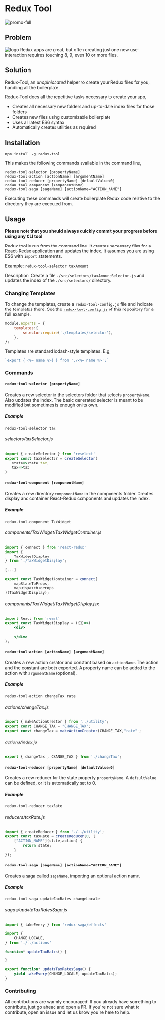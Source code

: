 # Redux Tool
![promo-full](https://cloud.githubusercontent.com/assets/4268152/26363752/fecc6b14-3faf-11e7-9e93-a22c2a0ce73c.gif)
## Problem
![logo](https://cloud.githubusercontent.com/assets/4268152/26364385/2af2943c-3fb2-11e7-84ce-ff3d792ea273.png)
Redux apps are great, but often creating just one new user interaction requires touching 8, 9, even 10 or more files.


## Solution
Redux-Tool, an *unopinionated* helper to create your Redux files for you, handling all the boilerplate.

Redux-Tool does all the repetitive tasks necessary to create your app,
- Creates all necessary new folders and up-to-date index files for those folders
- Creates new files using customizable boilerplate
- Uses all latest ES6 syntax
- Automatically creates utilities as required

## Installation
`npm install -g redux-tool`

This makes the following commands available in the command line,

```
redux-tool-selector [propertyName]
redux-tool-action [actionName] [argumentName]
redux-tool-reducer [propertyName] [defaultValue=0]
redux-tool-component [componentName]
redux-tool-saga [sagaName] [actionName="ACTION_NAME"]
```

Executing these commands will create boilerplate Redux code relative to the directory they are executed from.

## Usage
**Please note that you should always quickly commit your progress before using any CLI tool**

Redux tool is run from the command line.
It creates necessary files for a React-Redux application and updates the index. 
It assumes you are using ES6 with `import` statements.

Example:
`redux-tool-selector taxAmount`
 
Description: Create a file `./src/selectors/taxAmountSelector.js` and updates the index of the `./src/selectors/` directory.
  
###  Changing Templates
To change the templates, create a `redux-tool-config.js` file and indicate the templates there. See the [`redux-tool-config.js`](redux-tool-config.js) of this repository for a full example.

```javascript
module.exports = {
    templates:{
        selector:require('./templates/selector'),
    },
};
```
 
Templates are standard lodash-style templates. E.g,
 ```javascript
`export { <%= name %>} } from './<%= name %>';`
```

### Commands
#### `redux-tool-selector [propertyName]`
Creates a new selector in the selectors folder that selects `propertyName`. Also updates the index. The basic generated selector is meant to be modified but sometimes is enough on its own.
##### Example
```
redux-tool-selector tax
```
###### selectors/taxSelector.js
```javascript
import { createSelector } from 'reselect'
export const taxSelector = createSelector(
   state=>state.tax,
   tax=>tax
)
```

#### `redux-tool-component [componentName]`
Creates a new directory `componentName` in the components folder. Creates display and container React-Redux components and updates the index.
##### Example
 ```
redux-tool-component TaxWidget
```
###### components/TaxWidget/TaxWidgetContainer.js

```javascript
import { connect } from 'react-redux'
import {
    TaxWidgetDisplay
} from './TaxWidgetDisplay';
   
[...]

export const TaxWidgetContainer = connect(
    mapStateToProps,
    mapDispatchToProps
)(TaxWidgetDisplay);
```

###### components/TaxWidget/TaxWidgetDisplay.jsx
```jsx harmony
import React from 'react'
export const TaxWidgetDisplay = ({})=>(
    <div>
        
    </div>
);
```

#### `redux-tool-action [actionName] [argumentName]`
Creates a new action creator and constant based on `actionName`. The action and the constant are both exported. A property name can be added to the action with `argumentName` (optional).
##### Example
 ```shell
redux-tool-action changeTax rate
```
###### actions/changeTax.js
```javascript
import { makeActionCreator } from '../utility';
export const CHANGE_TAX = "CHANGE_TAX";
export const changeTax = makeActionCreator(CHANGE_TAX,"rate");
```

###### actions/index.js
```javascript
export { changeTax , CHANGE_TAX } from './changeTax';
```

#### `redux-tool-reducer [propertyName] [defaultValue=0]`
Creates a new reducer for the state property `propertyName`. A `defaultValue` can be defined, or it is automatically set to 0.
##### Example
 ```
redux-tool-reducer taxRate
```
###### reducers/taxRate.js
```javascript
import { createReducer } from './../utility';
export const taxRate = createReducer(0, {
    ["ACTION_NAME"](state,action) {
        return state;
    }
});
```

#### `redux-tool-saga [sagaName] [actionName="ACTION_NAME"]`
Creates a saga called `sagaName`, importing an optional action name.
##### Example
```
redux-tool-saga updateTaxRates changeLocale
```

###### sagas/updateTaxRatesSaga.js
```javascript
import { takeEvery } from 'redux-saga/effects'

import {
    CHANGE_LOCALE,
} from './../actions'

function* updateTaxRates() {

}

export function* updateTaxRatesSaga() {
    yield takeEvery(CHANGE_LOCALE, updateTaxRates);
}
```


### Contributing
All contributions are warmly encouraged! If you already have something to contribute, just go ahead and open a PR.
If you're not sure what to contribute, open an issue and let us know you're here to help.
